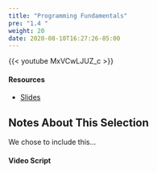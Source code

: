 ```yaml
---
title: "Programming Fundamentals"
pre: "1.4 "
weight: 20
date: 2020-08-10T16:27:26-05:00
---
```


{{< youtube MxVCwLJUZ_c >}}


#### Resources
* [Slides](../slides/01-What-is-Computing.pdf)

## Notes About This Selection

We chose to include this... 

#### Video Script

